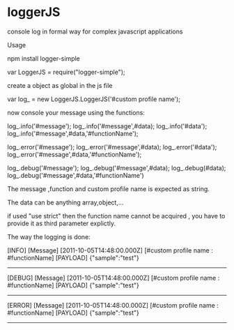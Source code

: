 # loggerJS
console log in formal way for complex javascript applications


Usage

npm install  logger-simple

var LoggerJS = require("logger-simple");

create a object as global in the js file

var log_ = new LoggerJS.LoggerJS('#custom profile name');

now console your message using the functions:


log_.info('#message');
log_.info('#message',#data);
log_.info('#data');
log_.info('#message',#data,'#functionName');
  
  
log_.error('#message');
log_.error('#message',#data);
log_.error('#data');
log_.error('#message',#data,'#functionName');
  
  
log_.debug('#message');
log_.debug('#message',#data);
log_.debug(#data);
log_.debug('#message',#data,'#functionName')


The message ,function and custom profile name is expected as string.

The data can be anything array,object,...

if used "use strict" then the function name cannot be acquired , you have to provide it as third parameter explictly.

The way the logging is done:


[INFO]                     [Message] 
[2011-10-05T14:48:00.000Z] [#custom profile name : #functionName]
[PAYLOAD]                  {"sample":"test"}
- - - - - -
[DEBUG]                    [Message] 
[2011-10-05T14:48:00.000Z] [#custom profile name : #functionName]
[PAYLOAD]                   {"sample":"test"}
- - - - - -
[ERROR]                    [Message] 
[2011-10-05T14:48:00.000Z] [#custom profile name : #functionName]
[PAYLOAD]                  {"sample":"test"}
- - - - - -

